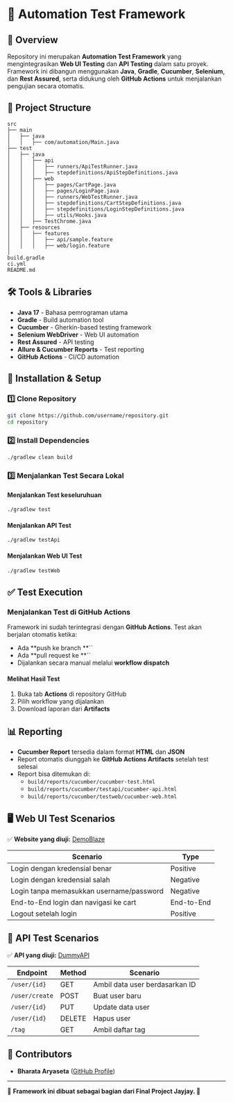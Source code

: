 # 🚀 Automation Test Framework

## 📌 Overview

Repository ini merupakan **Automation Test Framework** yang mengintegrasikan **Web UI Testing** dan **API Testing** dalam satu proyek. Framework ini dibangun menggunakan **Java**, **Gradle**, **Cucumber**, **Selenium**, dan **Rest Assured**, serta didukung oleh **GitHub Actions** untuk menjalankan pengujian secara otomatis.

## 📂 Project Structure

```
src
├── main
│   ├── java
│   │   ├── com/automation/Main.java
├── test
│   ├── java
│   │   ├── api
│   │   │   ├── runners/ApiTestRunner.java
│   │   │   ├── stepdefinitions/ApiStepDefinitions.java
│   │   ├── web
│   │   │   ├── pages/CartPage.java
│   │   │   ├── pages/LoginPage.java
│   │   │   ├── runners/WebTestRunner.java
│   │   │   ├── stepdefinitions/CartStepDefinitions.java
│   │   │   ├── stepdefinitions/LoginStepDefinitions.java
│   │   │   ├── utils/Hooks.java
│   │   ├── TestChrome.java
│   ├── resources
│   │   ├── features
│   │   │   ├── api/sample.feature
│   │   │   ├── web/login.feature
│
build.gradle
ci.yml
README.md
```

## 🛠️ Tools & Libraries

- **Java 17** - Bahasa pemrograman utama
- **Gradle** - Build automation tool
- **Cucumber** - Gherkin-based testing framework
- **Selenium WebDriver** - Web UI automation
- **Rest Assured** - API testing
- **Allure & Cucumber Reports** - Test reporting
- **GitHub Actions** - CI/CD automation

## 🚀 Installation & Setup

### **1️⃣ Clone Repository**

```sh
git clone https://github.com/username/repository.git
cd repository
```

### **2️⃣ Install Dependencies**

```sh
./gradlew clean build
```

### **3️⃣ Menjalankan Test Secara Lokal**

#### **Menjalankan Test keseluruhuan**

```sh
./gradlew test
```

#### **Menjalankan API Test**

```sh
./gradlew testApi
```

#### **Menjalankan Web UI Test**

```sh
./gradlew testWeb
```

## ✅ Test Execution

### **Menjalankan Test di GitHub Actions**

Framework ini sudah terintegrasi dengan **GitHub Actions**. Test akan berjalan otomatis ketika:

- Ada **push ke branch **``
- Ada **pull request ke **``
- Dijalankan secara manual melalui **workflow dispatch**

#### **Melihat Hasil Test**

1. Buka tab **Actions** di repository GitHub
2. Pilih workflow yang dijalankan
3. Download laporan dari **Artifacts**

## 📊 Reporting

- **Cucumber Report** tersedia dalam format **HTML** dan **JSON**
- Report otomatis diunggah ke **GitHub Actions Artifacts** setelah test selesai
- Report bisa ditemukan di:
    - `build/reports/cucumber/cucumber-test.html`
    - `build/reports/cucumber/testapi/cucumber-api.html`
    - `build/reports/cucumber/testweb/cucumber-web.html`

## 🖥️ Web UI Test Scenarios

✅ **Website yang diuji:** [DemoBlaze](https://www.demoblaze.com/)

| Scenario                                 | Type       |
| ---------------------------------------- | ---------- |
| Login dengan kredensial benar            | Positive   |
| Login dengan kredensial salah            | Negative   |
| Login tanpa memasukkan username/password | Negative   |
| End-to-End login dan navigasi ke cart    | End-to-End |
| Logout setelah login                     | Positive   |

## 🔗 API Test Scenarios

✅ **API yang diuji:** [DummyAPI](https://dummyapi.io/docs/)

| Endpoint       | Method | Scenario                       |
| -------------- | ------ | ------------------------------ |
| `/user/{id}`   | GET    | Ambil data user berdasarkan ID |
| `/user/create` | POST   | Buat user baru                 |
| `/user/{id}`   | PUT    | Update data user               |
| `/user/{id}`   | DELETE | Hapus user                     |
| `/tag`         | GET    | Ambil daftar tag               |

## 👥 Contributors

- **Bharata Aryaseta** ([GitHub Profile](https://github.com/bedless666/))

---

🎯 **Framework ini dibuat sebagai bagian dari Final Project Jayjay. 🚀**

